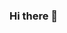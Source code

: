 ### Hi there 👋

<!--
**lucasresende93/lucasresende93** is a ✨ _special_ ✨ repository because its `README.md` (this file) appears on your GitHub profile.

Here are some ideas to get you started:

- 👋 Hi, I’m @lucasresende2023
- 👀 I’m interested in C, C++, Python, TS
- 🌱 I’m currently learning BigData, Machine Learning
- 💞️ I’m looking to collaborate on ...
- 📫 How to reach me ...
-->

